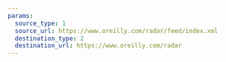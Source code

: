 ```yaml
---
params:
  source_type: 1
  source_url: https://www.oreilly.com/radar/feed/index.xml
  destination_type: 2
  destination_url: https://www.oreilly.com/radar
---
```


